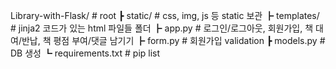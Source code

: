 Library-with-Flask/     # root
┣ static/               # css, img, js 등 static 보관
┣ templates/            # jinja2 코드가 있는 html 파일들 폴더
┣ app.py                # 로그인/로그아웃, 회원가입, 책 대여/반납, 책 평점 부여/댓글 남기기 
┣ form.py               # 회원가입 validation
┣ models.py             # DB 생성
┗ requirements.txt      # pip list